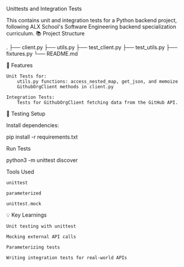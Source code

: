 Unittests and Integration Tests

This contains unit and integration tests for a Python backend project, following ALX School's Software Engineering backend specialization curriculum.
📚 Project Structure

.
├── client.py
├── utils.py
├── test_client.py
├── test_utils.py
├── fixtures.py
└── README.md

🚀 Features

    Unit Tests for:
        utils.py functions: access_nested_map, get_json, and memoize
        GithubOrgClient methods in client.py

    Integration Tests:
        Tests for GithubOrgClient fetching data from the GitHub API.

🧪 Testing
Setup

Install dependencies:

pip install -r requirements.txt

Run Tests

python3 -m unittest discover

Tools Used

    unittest

    parameterized

    unittest.mock

💡 Key Learnings

    Unit testing with unittest

    Mocking external API calls

    Parameterizing tests

    Writing integration tests for real-world APIs
